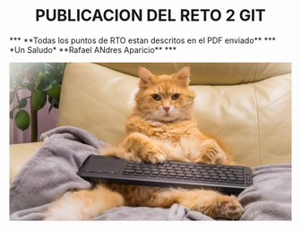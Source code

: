 <h1 align="center"> PUBLICACION DEL  RETO 2 GIT </h1>
***
**Todas los puntos de RTO estan descritos en el PDF enviado**
***
*Un Saludo*
**Rafael ANdres Aparicio** 
***

![alt text](descarga.jpeg)
